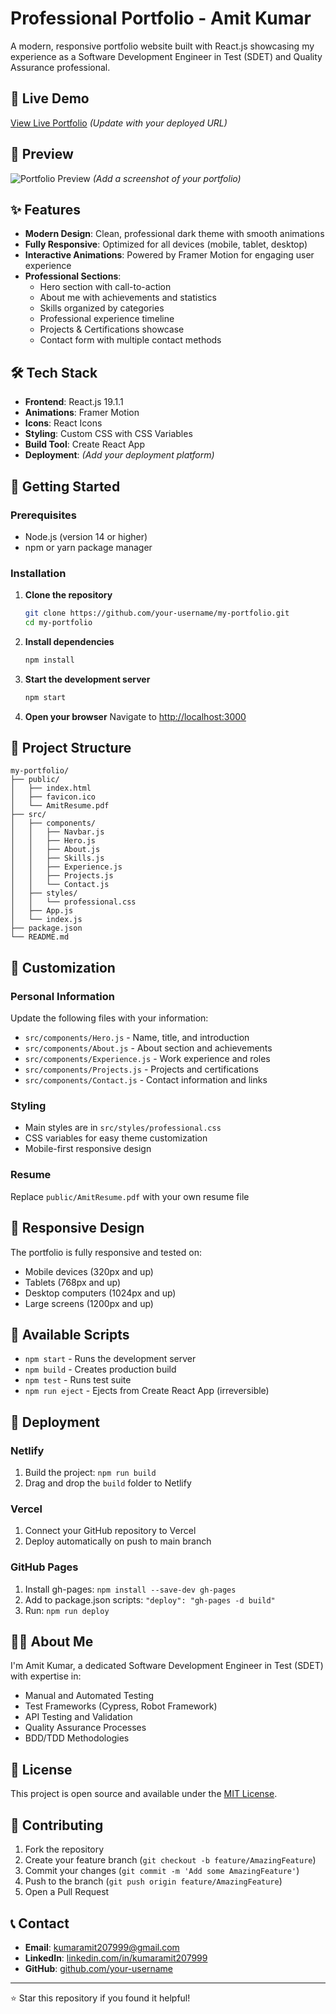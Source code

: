 # Professional Portfolio - Amit Kumar

A modern, responsive portfolio website built with React.js showcasing my experience as a Software Development Engineer in Test (SDET) and Quality Assurance professional.

## 🚀 Live Demo

[View Live Portfolio](https://your-portfolio-url.com) *(Update with your deployed URL)*

## 📸 Preview

![Portfolio Preview](./preview.png) *(Add a screenshot of your portfolio)*

## ✨ Features

- **Modern Design**: Clean, professional dark theme with smooth animations
- **Fully Responsive**: Optimized for all devices (mobile, tablet, desktop)
- **Interactive Animations**: Powered by Framer Motion for engaging user experience
- **Professional Sections**:
  - Hero section with call-to-action
  - About me with achievements and statistics
  - Skills organized by categories
  - Professional experience timeline
  - Projects & Certifications showcase
  - Contact form with multiple contact methods

## 🛠️ Tech Stack

- **Frontend**: React.js 19.1.1
- **Animations**: Framer Motion
- **Icons**: React Icons
- **Styling**: Custom CSS with CSS Variables
- **Build Tool**: Create React App
- **Deployment**: *(Add your deployment platform)*

## 🚦 Getting Started

### Prerequisites

- Node.js (version 14 or higher)
- npm or yarn package manager

### Installation

1. **Clone the repository**
   ```bash
   git clone https://github.com/your-username/my-portfolio.git
   cd my-portfolio
   ```

2. **Install dependencies**
   ```bash
   npm install
   ```

3. **Start the development server**
   ```bash
   npm start
   ```

4. **Open your browser**
   Navigate to [http://localhost:3000](http://localhost:3000)

## 📁 Project Structure

```
my-portfolio/
├── public/
│   ├── index.html
│   ├── favicon.ico
│   └── AmitResume.pdf
├── src/
│   ├── components/
│   │   ├── Navbar.js
│   │   ├── Hero.js
│   │   ├── About.js
│   │   ├── Skills.js
│   │   ├── Experience.js
│   │   ├── Projects.js
│   │   └── Contact.js
│   ├── styles/
│   │   └── professional.css
│   ├── App.js
│   └── index.js
├── package.json
└── README.md
```

## 🎨 Customization

### Personal Information
Update the following files with your information:
- `src/components/Hero.js` - Name, title, and introduction
- `src/components/About.js` - About section and achievements
- `src/components/Experience.js` - Work experience and roles
- `src/components/Projects.js` - Projects and certifications
- `src/components/Contact.js` - Contact information and links

### Styling
- Main styles are in `src/styles/professional.css`
- CSS variables for easy theme customization
- Mobile-first responsive design

### Resume
Replace `public/AmitResume.pdf` with your own resume file

## 📱 Responsive Design

The portfolio is fully responsive and tested on:
- Mobile devices (320px and up)
- Tablets (768px and up)
- Desktop computers (1024px and up)
- Large screens (1200px and up)

## 🔧 Available Scripts

- `npm start` - Runs the development server
- `npm build` - Creates production build
- `npm test` - Runs test suite
- `npm run eject` - Ejects from Create React App (irreversible)

## 🚀 Deployment

### Netlify
1. Build the project: `npm run build`
2. Drag and drop the `build` folder to Netlify

### Vercel
1. Connect your GitHub repository to Vercel
2. Deploy automatically on push to main branch

### GitHub Pages
1. Install gh-pages: `npm install --save-dev gh-pages`
2. Add to package.json scripts: `"deploy": "gh-pages -d build"`
3. Run: `npm run deploy`

## 👨‍💻 About Me

I'm Amit Kumar, a dedicated Software Development Engineer in Test (SDET) with expertise in:
- Manual and Automated Testing
- Test Frameworks (Cypress, Robot Framework)
- API Testing and Validation
- Quality Assurance Processes
- BDD/TDD Methodologies

## 📄 License

This project is open source and available under the [MIT License](LICENSE).

## 🤝 Contributing

1. Fork the repository
2. Create your feature branch (`git checkout -b feature/AmazingFeature`)
3. Commit your changes (`git commit -m 'Add some AmazingFeature'`)
4. Push to the branch (`git push origin feature/AmazingFeature`)
5. Open a Pull Request

## 📞 Contact

- **Email**: kumaramit207999@gmail.com
- **LinkedIn**: [linkedin.com/in/kumaramit207999](https://linkedin.com/in/kumaramit207999)
- **GitHub**: [github.com/your-username](https://github.com/your-username)

---

⭐ Star this repository if you found it helpful!
